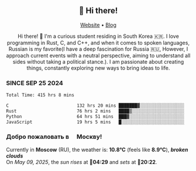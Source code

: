 <h2 align="center">👋 Hi there!</h2>
<p align="center">
  <a href="https://urdekcah.ru">Website</a> •
  <a href="https://urdekcah.blog">Blog</a>
</p>

<p align="center">
  Hi there! 👋 I'm a curious student residing in South Korea 🇰🇷. I love programming in Rust, C, and C++, and when it comes to spoken languages, Russian is my favorite(I have a deep fascination for Russia 🇷🇺, However, I approach current events with a neutral perspective, aiming to understand all sides without taking a political stance.). I am passionate about creating things, constantly exploring new ways to bring ideas to life.
</p>

### SINCE SEP 25 2024
<!--START_SECTION:waka-->
<!--LAST_WAKA_UPDATE:2025-05-08 18:09:23-->
```txt
Total Time: 415 hrs 8 mins

C                          132 hrs 20 mins ███████▓░░░░░░░░░░░░░░░░░   31.01 %
Rust                       76 hrs 2 mins   ████▒░░░░░░░░░░░░░░░░░░░░   17.82 %
Python                     64 hrs 51 mins  ███▓░░░░░░░░░░░░░░░░░░░░░   15.20 %
JavaScript                 19 hrs 5 mins   █░░░░░░░░░░░░░░░░░░░░░░░░   04.47 %
```
<!--END_SECTION:waka-->

<h3>Добро пожаловать в <img src="https://cdn-icons-png.flaticon.com/512/197/197408.png" width="13"/> Москву!</h3>

<!--START_SECTION:weather:moscow-->
<!--LAST_WEATHER_UPDATE:2025-05-09 12:11:25-->
Currently in **Moscow** (RU), the weather is: **10.8°C** (feels like **8.9°C**), ***broken clouds***<br/>
On *May 09, 2025*, the *sun rises* at 🌅**04:29** and *sets* at 🌇**20:22**.
<!--END_SECTION:weather-->
